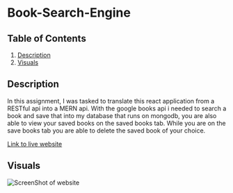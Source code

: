# Book-Search-Engine

## Table of Contents
1. [Description](#description)
2. [Visuals](#visuals)


## Description
In this assignment, I was tasked to translate this react application from a RESTful api into a MERN api. With the google books api i needed to search a book and save that into my database that runs on mongodb, you are also able to view your saved books on the saved books tab. While you are on the save books tab you are able to delete the saved book of your choice.


[Link to live website](https://cryptic-lake-14870.herokuapp.com)

## Visuals
![ScreenShot of website](./readMe_Photos/screenshot.png)